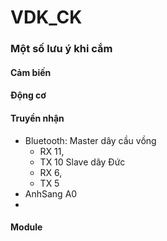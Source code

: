 # VDK_CK

### Một số lưu ý khi cắm

#### Cảm biến

#### Động cơ

#### Truyền nhận
- Bluetooth: 
Master dây cầu vồng
    - RX 11,
    - TX 10 
Slave dây Đức
    - RX 6,
    - TX 5
- AnhSang A0
-
#### Module